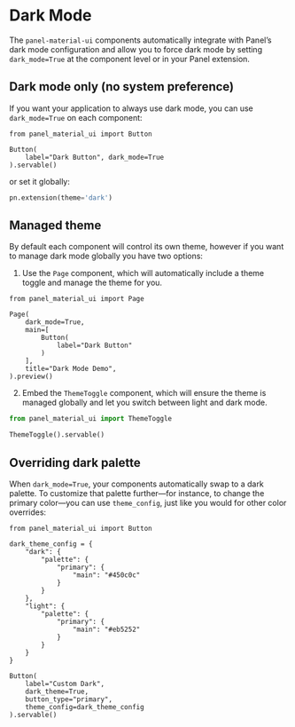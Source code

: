 # Dark Mode

The `panel-material-ui` components automatically integrate with Panel’s dark mode configuration and allow you to force dark mode by setting `dark_mode=True` at the component level or in your Panel extension.

## Dark mode only (no system preference)

If you want your application to always use dark mode, you can use `dark_mode=True` on each component:

```{pyodide}
from panel_material_ui import Button

Button(
    label="Dark Button", dark_mode=True
).servable()
```

or set it globally:

```python
pn.extension(theme='dark')
```

## Managed theme

By default each component will control its own theme, however if you want to manage dark mode globally you have two options:

1. Use the `Page` component, which will automatically include a theme toggle and manage the theme for you.

```{pyodide}
from panel_material_ui import Page

Page(
    dark_mode=True,
    main=[
        Button(
            label="Dark Button"
        )
    ],
    title="Dark Mode Demo",
).preview()
```

2. Embed the `ThemeToggle` component, which will ensure the theme is managed globally and let you switch between light and dark mode.

```python
from panel_material_ui import ThemeToggle

ThemeToggle().servable()
```

## Overriding dark palette

When `dark_mode=True`, your components automatically swap to a dark palette. To customize that palette further—for instance, to change the primary color—you can use `theme_config`, just like you would for other color overrides:

```{pyodide}
from panel_material_ui import Button

dark_theme_config = {
    "dark": {
        "palette": {
            "primary": {
                "main": "#450c0c"
            }
        }
    },
    "light": {
        "palette": {
            "primary": {
                "main": "#eb5252"
            }
        }
    }
}

Button(
    label="Custom Dark",
    dark_theme=True,
    button_type="primary",
    theme_config=dark_theme_config
).servable()
```
